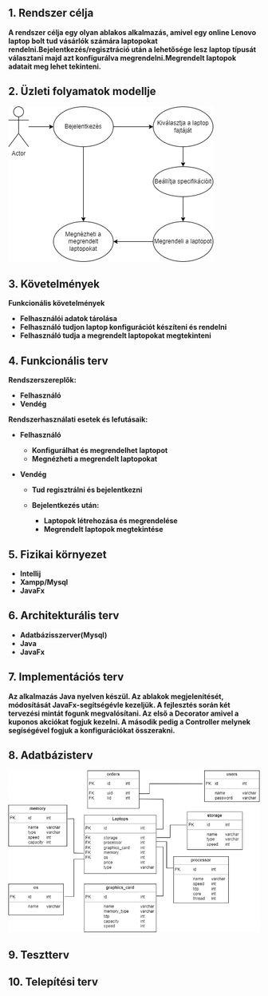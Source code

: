 ## 1. Rendszer célja
**A rendszer célja egy olyan ablakos alkalmazás, amivel egy online Lenovo laptop bolt tud vásárlók számára laptopokat rendelni.Bejelentkezés/regisztráció után a  lehetősége lesz laptop típusát választani majd azt konfigurálva megrendelni.Megrendelt laptopok adatait meg lehet tekinteni.**

## 2. Üzleti folyamatok modellje
![image](../docs/img/uzleti_modell.png)


## 3. Követelmények
**Funkcionális követelmények**
- **Felhasználói adatok tárolása**
- **Felhasználó tudjon laptop konfigurációt készíteni és rendelni**
- **Felhasználó tudja a megrendelt laptopokat megtekinteni**


## 4. Funkcionális terv
**Rendszerszereplők:**
- **Felhasználó**
- **Vendég**

**Rendszerhasználati esetek és lefutásaik:**
- **Felhasználó**
  - **Konfigurálhat és megrendelhet laptopot**
  - **Megnézheti a megrendelt laptopokat**

- **Vendég**
  - **Tud regisztrálni és bejelentkezni**

  - **Bejelentkezés után:**
    - **Laptopok létrehozása és megrendelése**
    - **Megrendelt laptopok megtekintése**
  
## 5. Fizikai környezet
- **Intellij**
- **Xampp/Mysql**
- **JavaFx**

## 6. Architekturális terv
 - **Adatbázisszerver(Mysql)**
 - **Java**
 - **JavaFx**
 
## 7. Implementációs terv
**Az alkalmazás Java nyelven készül. Az ablakok megjelenítését, módosítását JavaFx-segítségévle kezeljük. A fejlesztés során két tervezési mintát fogunk megvalósítani. Az első a Decorator amivel a kuponos akciókat fogjuk kezelni. A második pedig a Controller melynek segíségével fogjuk a konfigurációkat összerakni.**
 
## 8. Adatbázisterv
![image](../docs/img/adatbazis_modell.png)
## 9. Tesztterv

## 10. Telepítési terv
